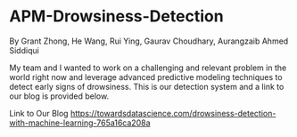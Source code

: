 # APM-Drowsiness-Detection 
By Grant Zhong, He Wang, Rui Ying, Gaurav Choudhary, Aurangzaib Ahmed Siddiqui


My team and I wanted to work on a challenging and relevant problem in the world right now and leverage advanced predictive modeling techniques to detect early signs of drowsiness. This is our detection system and a link to our blog is provided below.


Link to Our Blog https://towardsdatascience.com/drowsiness-detection-with-machine-learning-765a16ca208a
